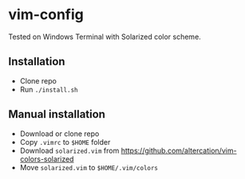 # vim-config
Tested on Windows Terminal with Solarized color scheme.

## Installation

- Clone repo
- Run `./install.sh`

## Manual installation

- Download or clone repo
- Copy `.vimrc` to `$HOME` folder
- Download `solarized.vim` from https://github.com/altercation/vim-colors-solarized
- Move `solarized.vim` to `$HOME/.vim/colors`

